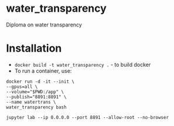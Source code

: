 # water_transparency
Diploma on water transparency

# Installation
- `docker build -t water_transparency .` - to build docker
- To run a container, use:
```
docker run -d -it --init \
--gpus=all \
--volume="$PWD:/app" \
--publish="8891:8891" \
--name watertrans \
water_transparency bash
```

```
jupyter lab --ip 0.0.0.0 --port 8891 --allow-root --no-browser
```